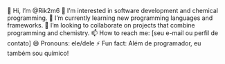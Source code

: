 👋 Hi, I’m @Rik2m6
👀 I’m interested in software development and chemical programming.
🌱 I’m currently learning new programming languages and frameworks.
💞️ I’m looking to collaborate on projects that combine programming and chemistry.
📫 How to reach me: [seu e-mail ou perfil de contato]
😄 Pronouns: ele/dele
⚡ Fun fact: Além de programador, eu também sou químico!

<!---
Rik2m6/Rik2m6 is a ✨ special ✨ repository because its `README.md` (this file) appears on your GitHub profile.
You can click the Preview link to take a look at your changes.
--->
